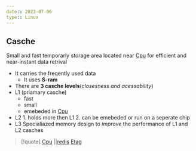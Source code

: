 ```yaml
---
date:: 2023-07-06
type:: Linux
---
```

## Casche 
Small and fast temporarly storage area 
located near [Cpu](/obisdian_ntoes/notes_obsidian/Linux/Kernel/Cpu.md) for efficient and near-instant data retrival 

- It carries the freqently used data 
	- It uses **S-ram** 
- There are **3 casche levels**(*closesness and acessability*)
- L1 (priamary casche)
	-  fast 
	-  small
	-  emebeded in [Cpu](/obisdian_ntoes/notes_obsidian/Linux/Kernel/Cpu.md)
- L2 
	  1. holds more then L1 
	  2. can be emebeded or run on a seperate chip
- L3 
		Specialiazed memory design to *improve* the performance of L1  and L2  casches



>[!quote] [Cpu](/obisdian_ntoes/notes_obsidian/Linux/Kernel/Cpu.md) ||[redis](/databases/redis.md) [Etag](/Etag.md)